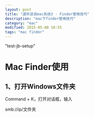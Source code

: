 ```yaml
---
layout: post
title: "道听途说mac系统3 - Finder使用技巧"
description: "mac下finder使用技巧"
category: "mac"
modified: 2015-05-08 10:55
tags: "mac finder"
---
```

"test-jb-setup"
# Mac Finder使用
## 1、打开Windows文件夹

Command + K，打开对话框，输入

smb://ip/文件夹
